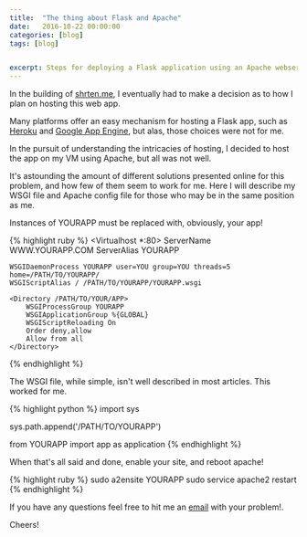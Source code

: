 ```yaml
---
title:  "The thing about Flask and Apache"
date:   2016-10-22 00:00:00
categories: [blog]
tags: [blog]


excerpt: Steps for deploying a Flask application using an Apache webserver 
---
```


In the building of [shrten.me][shorten], I eventually had to make a decision as to how I plan on hosting this web app. 

Many platforms offer an easy mechanism for hosting a Flask app, such as [Heroku][heroku] and [Google App Engine][google_engine], but alas, those choices were not for me.

In the pursuit of understanding the intricacies of hosting, I decided to host the app on my VM using Apache, but all was not well. 

It's astounding the amount of different solutions presented online for this problem, and how few of them seem to work for me. Here I will describe my WSGI file and Apache config file for those who may be in the same position as me.

Instances of YOURAPP must be replaced with, obviously, your app!

{% highlight ruby %}
<Virtualhost *:80>
	ServerName WWW.YOURAPP.COM
	ServerAlias YOURAPP

	WSGIDaemonProcess YOURAPP user=YOU group=YOU threads=5 home=/PATH/TO/YOURAPP/
	WSGIScriptAlias / /PATH/TO/YOURAPP/YOURAPP.wsgi

	<Directory /PATH/TO/YOUR/APP>
		WSGIProcessGroup YOURAPP
		WSGIApplicationGroup %{GLOBAL}
		WSGIScriptReloading On
		Order deny,allow
		Allow from all
	</Directory>
</Virtualhost>
{% endhighlight %}

The WSGI file, while simple, isn't well described in most articles. This worked for me.


{% highlight python %}
import sys

sys.path.append('/PATH/TO/YOURAPP')

from YOURAPP import app as application
{% endhighlight %}

When that's all said and done, enable your site, and reboot apache!

{% highlight ruby %}
sudo a2ensite YOURAPP
sudo service apache2 restart
{% endhighlight %}

If you have any questions feel free to hit me an [email][email] with your problem!.

Cheers!

[heroku]: http://heroku.com
[google_engine]: https://cloud.google.com/appengine/docs
[email]: mailto:ndookie@gmail.com
[shorten]: http://shrten.me